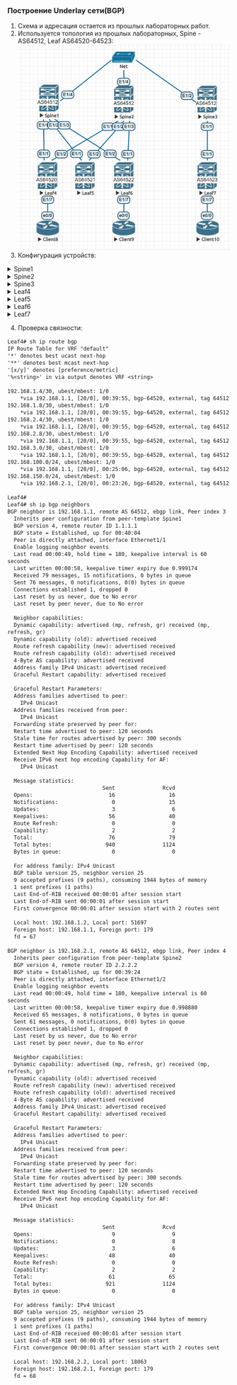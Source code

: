 ### Построение Underlay сети(BGP)  

1. Схема и адресация остается из прошлых лабораторных работ.
2. Используется топология из прошлых лабораторных, Spine - AS64512, Leaf AS64520-64523:
![Топология](https://github.com/llseoll/Data_Center/blob/main/Screenshot_6.jpg)
3. Конфигурация устройств:
<details>
<summary>Spine1</summary>

hostname Spine1    
  
interface Ethernet1/1  
  no switchport  
  ip address 192.168.1.1/30  
  no shutdown  
  
interface Ethernet1/2  
  no switchport  
  ip address 192.168.1.5/30  
  no shutdown  
  
interface Ethernet1/3  
  no switchport  
  ip address 192.168.1.9/30  
  no shutdown  
  
interface Ethernet1/4  
  no switchport  
  ip address 192.168.5.1/29  
  no shutdown  
  
router bgp 64512  
  router-id 1.1.1.1  
  address-family ipv4 unicast  
    network 192.168.1.0/30  
    network 192.168.1.4/30  
    network 192.168.1.8/30  
  template peer Leaf4  
    remote-as 64520  
    log-neighbor-changes  
    address-family ipv4 unicast  
  template peer Leaf5  
    remote-as 64521  
    log-neighbor-changes  
    address-family ipv4 unicast  
  template peer Leaf6  
    remote-as 64522  
    log-neighbor-changes  
    address-family ipv4 unicast  
  template peer Spine1  
    remote-as 64512  
    log-neighbor-changes  
    address-family ipv4 unicast  
  template peer Spine2  
    remote-as 64512  
    log-neighbor-changes  
    address-family ipv4 unicast  
  template peer Spine3  
    remote-as 64512  
    log-neighbor-changes  
    address-family ipv4 unicast  
  neighbor 192.168.1.2  
    inherit peer Leaf4  
  neighbor 192.168.1.6  
    inherit peer Leaf5  
  neighbor 192.168.1.10  
    inherit peer Leaf6  
  neighbor 192.168.5.2  
    inherit peer Spine2  
  neighbor 192.168.5.3  
    inherit peer Spine3  
    
!end  
  
</details>
<details>
<summary>Spine2</summary>
  
hostname Spine2  
  
interface Ethernet1/1  
  no switchport  
  ip address 192.168.2.1/30  
  no shutdown  
  
interface Ethernet1/2  
  no switchport  
  ip address 192.168.2.5/30  
  no shutdown  
  
interface Ethernet1/3  
  no switchport  
  ip address 192.168.2.9/30  
  no shutdown  
  
interface Ethernet1/4  
  no switchport  
  ip address 192.168.5.2/29  
  no shutdown  
  
router bgp 64512  
  router-id 2.2.2.2  
  address-family ipv4 unicast  
    network 192.168.2.0/30  
    network 192.168.2.4/30  
    network 192.168.2.8/30  
  template peer Leaf4  
    remote-as 64520  
    log-neighbor-changes  
    address-family ipv4 unicast  
  template peer Leaf5  
    remote-as 64521  
    log-neighbor-changes  
    address-family ipv4 unicast  
  template peer Leaf6  
    remote-as 64522  
    log-neighbor-changes  
    address-family ipv4 unicast  
  template peer Spine1  
    remote-as 64512  
    log-neighbor-changes  
    address-family ipv4 unicast  
  template peer Spine3  
    remote-as 64512  
    log-neighbor-changes  
    address-family ipv4 unicast  
  neighbor 192.168.2.2  
    inherit peer Leaf4  
  neighbor 192.168.2.6  
    inherit peer Leaf5  
  neighbor 192.168.2.10  
    inherit peer Leaf6  
  neighbor 192.168.5.1  
    inherit peer Spine1  
  neighbor 192.168.5.3  
    inherit peer Spine3  
  
!end  
  
</details>
<details>
<summary>Spine3</summary>
  
hostname Spine3  
  
interface Ethernet1/1  
  no switchport  
  ip address 192.168.3.1/30  
  no shutdown  
  
interface Ethernet1/2  
  no switchport  
  ip address 192.168.5.3/29  
  no shutdown  
  
router bgp 64512  
  address-family ipv4 unicast  
    network 192.168.3.0/30  
  template peer Leaf7  
    remote-as 64523  
    log-neighbor-changes  
    address-family ipv4 unicast  
  template peer Spine1  
    remote-as 64512  
    log-neighbor-changes  
    address-family ipv4 unicast  
  template peer Spine2  
    remote-as 64512  
    log-neighbor-changes  
    address-family ipv4 unicast  
  neighbor 192.168.3.2  
    inherit peer Leaf7  
  neighbor 192.168.5.1  
    inherit peer Spine1  
  neighbor 192.168.5.2  
    inherit peer Spine2  
  
!end  
  
</details>
<details>
<summary>Leaf4</summary>
   
hostname Leaf4  
  
interface Ethernet1/1  
  no switchport  
  ip address 192.168.1.2/30  
  no shutdown  
  
interface Ethernet1/2  
  no switchport  
  ip address 192.168.2.2/30  
  no shutdown  
  
interface Ethernet1/7  
  no switchport  
  ip address 192.168.50.1/24  
  no shutdown  
  
router bgp 64520  
  router-id 4.4.4.4  
  address-family ipv4 unicast  
    network 192.168.50.0/24  
  template peer Spine1  
    remote-as 64512  
    log-neighbor-changes  
    address-family ipv4 unicast  
  template peer Spine2  
    remote-as 64512
    log-neighbor-changes  
    address-family ipv4 unicast  
  neighbor 192.168.1.1  
    inherit peer Spine1  
  neighbor 192.168.2.1  
    inherit peer Spine2  
  
!end  
  
</details>
<details>
<summary>Leaf5</summary>
  
hostname Leaf5  
  
interface Ethernet1/1  
  no switchport  
  ip address 192.168.1.6/30  
  no shutdown  
  
interface Ethernet1/2  
  no switchport  
  ip address 192.168.2.6/30  
  no shutdown  
  
router bgp 64521  
  router-id 5.5.5.5  
  address-family ipv4 unicast  
  template peer Spine1  
    remote-as 64512  
    log-neighbor-changes  
    address-family ipv4 unicast  
  template peer Spine2  
    remote-as 64512  
    log-neighbor-changes  
    address-family ipv4 unicast  
  neighbor 192.168.1.5  
    inherit peer Spine1  
  neighbor 192.168.2.5  
    inherit peer Spine2  
  
!end  
  
</details>
<details>
<summary>Leaf6</summary>
  
hostname Leaf6  
  
interface Ethernet1/1  
  no switchport  
  ip address 192.168.2.10/30  
  no shutdown  
  
interface Ethernet1/2  
  no switchport  
  ip address 192.168.1.10/30  
  no shutdown  
  
interface Ethernet1/7  
  no switchport  
  ip address 192.168.100.1/24  
  no shutdown  
  
router bgp 64522  
  router-id 6.6.6.6  
  address-family ipv4 unicast  
    network 192.168.100.0/24  
  template peer Spine1  
    remote-as 64512  
    log-neighbor-changes  
    address-family ipv4 unicast  
  template peer Spine2  
    remote-as 64512  
    log-neighbor-changes  
    address-family ipv4 unicast  
  neighbor 192.168.1.9  
    inherit peer Spine1  
  neighbor 192.168.2.9  
    inherit peer Spine2  
  
!end  
  
</details>
<details>
<summary>Leaf7</summary>
  
hostname Leaf7  
  
interface Ethernet1/1  
  no switchport  
  ip address 192.168.3.2/30  
  no shutdown  
  
interface Ethernet1/7  
  no switchport  
  ip address 192.168.150.1/24  
  no shutdown  
  
router bgp 64523  
  router-id 7.7.7.7  
  address-family ipv4 unicast  
    network 192.168.150.0/24  
  template peer Spine3  
    remote-as 64512  
    log-neighbor-changes  
    address-family ipv4 unicast  
  neighbor 192.168.3.1  
    inherit peer Spine3  
  
!end  
  
</details>  

4. Проверка связности:  
```
Leaf4# sh ip route bgp
IP Route Table for VRF "default"
'*' denotes best ucast next-hop
'**' denotes best mcast next-hop
'[x/y]' denotes [preference/metric]
'%<string>' in via output denotes VRF <string>

192.168.1.4/30, ubest/mbest: 1/0
    *via 192.168.1.1, [20/0], 00:39:55, bgp-64520, external, tag 64512
192.168.1.8/30, ubest/mbest: 1/0
    *via 192.168.1.1, [20/0], 00:39:55, bgp-64520, external, tag 64512
192.168.2.4/30, ubest/mbest: 1/0
    *via 192.168.1.1, [20/0], 00:39:55, bgp-64520, external, tag 64512
192.168.2.8/30, ubest/mbest: 1/0
    *via 192.168.1.1, [20/0], 00:39:55, bgp-64520, external, tag 64512
192.168.3.0/30, ubest/mbest: 1/0
    *via 192.168.1.1, [20/0], 00:39:55, bgp-64520, external, tag 64512
192.168.100.0/24, ubest/mbest: 1/0
    *via 192.168.1.1, [20/0], 00:25:06, bgp-64520, external, tag 64512
192.168.150.0/24, ubest/mbest: 1/0
    *via 192.168.2.1, [20/0], 00:23:26, bgp-64520, external, tag 64512

Leaf4#
Leaf4# sh ip bgp neighbors
BGP neighbor is 192.168.1.1, remote AS 64512, ebgp link, Peer index 3
  Inherits peer configuration from peer-template Spine1
  BGP version 4, remote router ID 1.1.1.1
  BGP state = Established, up for 00:40:04
  Peer is directly attached, interface Ethernet1/1
  Enable logging neighbor events
  Last read 00:00:49, hold time = 180, keepalive interval is 60 seconds
  Last written 00:00:58, keepalive timer expiry due 0.999174
  Received 79 messages, 15 notifications, 0 bytes in queue
  Sent 76 messages, 0 notifications, 0(0) bytes in queue
  Connections established 1, dropped 0
  Last reset by us never, due to No error
  Last reset by peer never, due to No error

  Neighbor capabilities:
  Dynamic capability: advertised (mp, refresh, gr) received (mp, refresh, gr)
  Dynamic capability (old): advertised received
  Route refresh capability (new): advertised received
  Route refresh capability (old): advertised received
  4-Byte AS capability: advertised received
  Address family IPv4 Unicast: advertised received
  Graceful Restart capability: advertised received

  Graceful Restart Parameters:
  Address families advertised to peer:
    IPv4 Unicast
  Address families received from peer:
    IPv4 Unicast
  Forwarding state preserved by peer for:
  Restart time advertised to peer: 120 seconds
  Stale time for routes advertised by peer: 300 seconds
  Restart time advertised by peer: 120 seconds
  Extended Next Hop Encoding Capability: advertised received
  Receive IPv6 next hop encoding Capability for AF:
    IPv4 Unicast

  Message statistics:
                              Sent               Rcvd
  Opens:                        16                 16
  Notifications:                 0                 15
  Updates:                       3                  6
  Keepalives:                   56                 40
  Route Refresh:                 0                  0
  Capability:                    2                  2
  Total:                        76                 79
  Total bytes:                 940               1124
  Bytes in queue:                0                  0

  For address family: IPv4 Unicast
  BGP table version 25, neighbor version 25
  9 accepted prefixes (9 paths), consuming 1944 bytes of memory
  1 sent prefixes (1 paths)
  Last End-of-RIB received 00:00:01 after session start
  Last End-of-RIB sent 00:00:01 after session start
  First convergence 00:00:01 after session start with 2 routes sent

  Local host: 192.168.1.2, Local port: 51697
  Foreign host: 192.168.1.1, Foreign port: 179
  fd = 67

BGP neighbor is 192.168.2.1, remote AS 64512, ebgp link, Peer index 4
  Inherits peer configuration from peer-template Spine2
  BGP version 4, remote router ID 2.2.2.2
  BGP state = Established, up for 00:39:24
  Peer is directly attached, interface Ethernet1/2
  Enable logging neighbor events
  Last read 00:00:49, hold time = 180, keepalive interval is 60 seconds
  Last written 00:00:58, keepalive timer expiry due 0.998880
  Received 65 messages, 8 notifications, 0 bytes in queue
  Sent 61 messages, 0 notifications, 0(0) bytes in queue
  Connections established 1, dropped 0
  Last reset by us never, due to No error
  Last reset by peer never, due to No error

  Neighbor capabilities:
  Dynamic capability: advertised (mp, refresh, gr) received (mp, refresh, gr)
  Dynamic capability (old): advertised received
  Route refresh capability (new): advertised received
  Route refresh capability (old): advertised received
  4-Byte AS capability: advertised received
  Address family IPv4 Unicast: advertised received
  Graceful Restart capability: advertised received

  Graceful Restart Parameters:
  Address families advertised to peer:
    IPv4 Unicast
  Address families received from peer:
    IPv4 Unicast
  Forwarding state preserved by peer for:
  Restart time advertised to peer: 120 seconds
  Stale time for routes advertised by peer: 300 seconds
  Restart time advertised by peer: 120 seconds
  Extended Next Hop Encoding Capability: advertised received
  Receive IPv6 next hop encoding Capability for AF:
    IPv4 Unicast

  Message statistics:
                              Sent               Rcvd
  Opens:                         9                  9
  Notifications:                 0                  8
  Updates:                       3                  6
  Keepalives:                   48                 40
  Route Refresh:                 0                  0
  Capability:                    2                  2
  Total:                        61                 65
  Total bytes:                 921               1124
  Bytes in queue:                0                  0

  For address family: IPv4 Unicast
  BGP table version 25, neighbor version 25
  9 accepted prefixes (9 paths), consuming 1944 bytes of memory
  1 sent prefixes (1 paths)
  Last End-of-RIB received 00:00:01 after session start
  Last End-of-RIB sent 00:00:01 after session start
  First convergence 00:00:01 after session start with 2 routes sent

  Local host: 192.168.2.2, Local port: 18063
  Foreign host: 192.168.2.1, Foreign port: 179
  fd = 68
```
  
